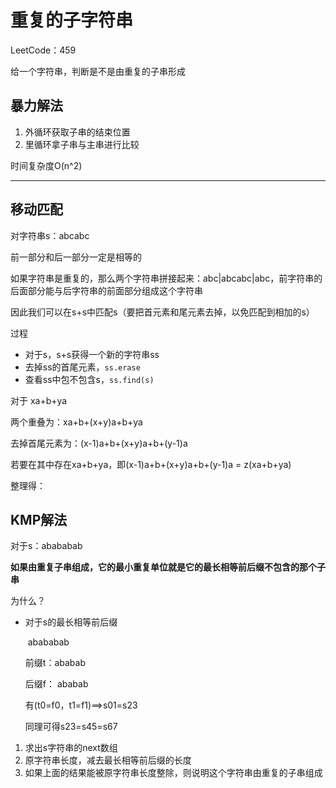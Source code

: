 # 重复的子字符串

LeetCode：459

给一个字符串，判断是不是由重复的子串形成

## 暴力解法

1. 外循环获取子串的结束位置
2. 里循环拿子串与主串进行比较

时间复杂度O(n^2)

---

## 移动匹配

对字符串s：abcabc

前一部分和后一部分一定是相等的

如果字符串是重复的，那么两个字符串拼接起来：abc|abcabc|abc，前字符串的后面部分能与后字符串的前面部分组成这个字符串

因此我们可以在s+s中匹配s（要把首元素和尾元素去掉，以免匹配到相加的s）

过程

* 对于s，s+s获得一个新的字符串ss
* 去掉ss的首尾元素，`ss.erase`
* 查看ss中包不包含s，`ss.find(s)`

对于 xa+b+ya

两个重叠为：xa+b+(x+y)a+b+ya

去掉首尾元素为：(x-1)a+b+(x+y)a+b+(y-1)a

若要在其中存在xa+b+ya，即(x-1)a+b+(x+y)a+b+(y-1)a = z(xa+b+ya)

整理得：



## KMP解法

对于s：abababab

**如果由重复子串组成，它的最小重复单位就是它的最长相等前后缀不包含的那个子串**

为什么？

* 对于s的最长相等前后缀

  ​             abababab

  前缀t：ababab

  后缀f：     ababab

  有(t0=f0，t1=f1)==>s01=s23 

  同理可得s23=s45=s67

1. 求出s字符串的next数组
2. 原字符串长度，减去最长相等前后缀的长度
3. 如果上面的结果能被原字符串长度整除，则说明这个字符串由重复的子串组成

